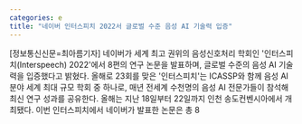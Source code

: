 ```yaml
---
categories: e
title: "네이버 인터스피치 2022서 글로벌 수준 음성 AI 기술력 입증"
---
```

[정보통신신문=최아름기자] 네이버가 세계 최고 권위의 음성신호처리 학회인 &#39;인터스피치(Interspeech) 2022&#39;에서 8편의 연구 논문을 발표하며, 글로벌 수준의 음성 AI 기술력을 입증했다고 밝혔다. 올해로 23회를 맞은 &#39;인터스피치&#39;는 ICASSP와 함께 음성 AI 분야 세계 최대 규모 학회 중 하나로, 매년 전세계 수천명의 음성 AI 전문가들이 참석해 최신 연구 성과를 공유한다. 올해는 지난 18일부터 22일까지 인천 송도컨벤시아에서 개최됐다. 이번 인터스피치에서 네이버가 발표한 논문은 총 8